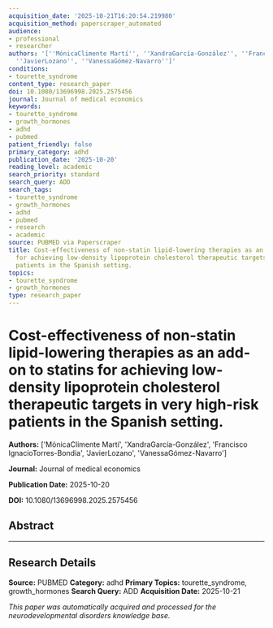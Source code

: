 ```yaml
---
acquisition_date: '2025-10-21T16:20:54.219980'
acquisition_method: paperscraper_automated
audience:
- professional
- researcher
authors: '[''MónicaClimente Martí'', ''XandraGarcía-González'', ''Francisco IgnacioTorres-Bondia'',
  ''JavierLozano'', ''VanessaGómez-Navarro'']'
conditions:
- tourette_syndrome
content_type: research_paper
doi: 10.1080/13696998.2025.2575456
journal: Journal of medical economics
keywords:
- tourette_syndrome
- growth_hormones
- adhd
- pubmed
patient_friendly: false
primary_category: adhd
publication_date: '2025-10-20'
reading_level: academic
search_priority: standard
search_query: ADD
search_tags:
- tourette_syndrome
- growth_hormones
- adhd
- pubmed
- research
- academic
source: PUBMED via Paperscraper
title: Cost-effectiveness of non-statin lipid-lowering therapies as an add-on to statins
  for achieving low-density lipoprotein cholesterol therapeutic targets in very high-risk
  patients in the Spanish setting.
topics:
- tourette_syndrome
- growth_hormones
type: research_paper
---
```


# Cost-effectiveness of non-statin lipid-lowering therapies as an add-on to statins for achieving low-density lipoprotein cholesterol therapeutic targets in very high-risk patients in the Spanish setting.

**Authors:** ['MónicaClimente Martí', 'XandraGarcía-González', 'Francisco IgnacioTorres-Bondia', 'JavierLozano', 'VanessaGómez-Navarro']

**Journal:** Journal of medical economics

**Publication Date:** 2025-10-20

**DOI:** 10.1080/13696998.2025.2575456

## Abstract



---

## Research Details

**Source:** PUBMED
**Category:** adhd
**Primary Topics:** tourette_syndrome, growth_hormones
**Search Query:** ADD
**Acquisition Date:** 2025-10-21

*This paper was automatically acquired and processed for the neurodevelopmental disorders knowledge base.*
